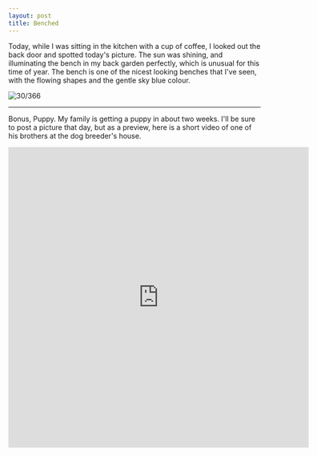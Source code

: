 ```yaml
---
layout: post
title: Benched
---
```

Today, while I was sitting in the kitchen with a cup of coffee, I looked out the back door and spotted today's picture. The sun was shining, and illuminating the bench in my back garden perfectly, which is unusual for this time of year. The bench is one of the nicest looking benches that I've seen, with the flowing shapes and the gentle sky blue colour.
<!--break-->
![30/366](media.humanboring.net/photos/2016-01-30.jpeg)

---
Bonus, Puppy. My family is getting a puppy in about two weeks. I'll be sure to post a picture that day, but as a preview, here is a short video of one of his brothers at the dog breeder's house.
<iframe src="https://vine.co/v/i5H3xHFDvAg/embed/simple" width="600" height="600" frameborder="0"></iframe><script src="https://platform.vine.co/static/scripts/embed.js"></script>